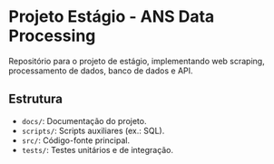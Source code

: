 # Projeto Estágio - ANS Data Processing

Repositório para o projeto de estágio, implementando web scraping, processamento de dados, banco de dados e API.

## Estrutura
- `docs/`: Documentação do projeto.
- `scripts/`: Scripts auxiliares (ex.: SQL).
- `src/`: Código-fonte principal.
- `tests/`: Testes unitários e de integração.